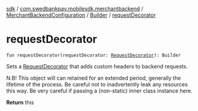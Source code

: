 [sdk](../../../index.md) / [com.swedbankpay.mobilesdk.merchantbackend](../../index.md) / [MerchantBackendConfiguration](../index.md) / [Builder](index.md) / [requestDecorator](./request-decorator.md)

# requestDecorator

`fun requestDecorator(requestDecorator: `[`RequestDecorator`](../../../com.swedbankpay.mobilesdk/-request-decorator/index.md)`): Builder`

Sets a [RequestDecorator](../../../com.swedbankpay.mobilesdk/-request-decorator/index.md) that adds custom headers to backend requests.

N.B! This object will can retained for an extended period, generally
the lifetime of the process. Be careful not to inadvertently leak
any resources this way. Be very careful if passing a (non-static)
inner class instance here.

**Return**
this

